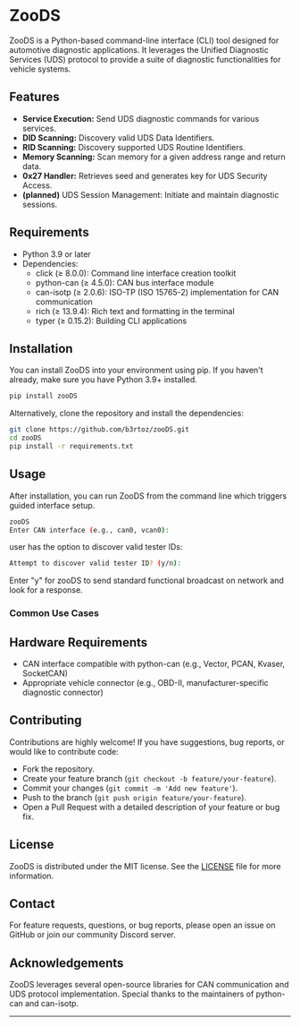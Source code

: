 # ZooDS

ZooDS is a Python-based command-line interface (CLI) tool designed for automotive diagnostic applications. It leverages the Unified Diagnostic Services (UDS) protocol to provide a suite of diagnostic functionalities for vehicle systems.

## Features

- **Service Execution:** Send UDS diagnostic commands for various services.
- **DID Scanning:** Discovery valid UDS Data Identifiers.
- **RID Scanning:** Discovery supported UDS Routine Identifiers.
- **Memory Scanning:** Scan memory for a given address range and return data.
- **0x27 Handler:** Retrieves seed and generates key for UDS Security Access.
- **(planned)** UDS Session Management: Initiate and maintain diagnostic sessions.

## Requirements

- Python 3.9 or later
- Dependencies:
  - click (≥ 8.0.0): Command line interface creation toolkit
  - python-can (≥ 4.5.0): CAN bus interface module
  - can-isotp (≥ 2.0.6): ISO-TP (ISO 15765-2) implementation for CAN communication
  - rich (≥ 13.9.4): Rich text and formatting in the terminal
  - typer (≥ 0.15.2): Building CLI applications

## Installation

You can install ZooDS into your environment using pip. If you haven't already, make sure you have Python 3.9+ installed.

```bash
pip install zooDS
```

Alternatively, clone the repository and install the dependencies:

```bash
git clone https://github.com/b3rtoz/zooDS.git
cd zooDS
pip install -r requirements.txt
```

## Usage

After installation, you can run ZooDS from the command line which triggers guided interface setup.

```bash
zooDS
Enter CAN interface (e.g., can0, vcan0): 
```

user has the option to discover valid tester IDs:

```bash
Attempt to discover valid tester ID? (y/n):
```
Enter "y" for zooDS to send standard functional broadcast on network and look for a response. 
### Common Use Cases


## Hardware Requirements

- CAN interface compatible with python-can (e.g., Vector, PCAN, Kvaser, SocketCAN)
- Appropriate vehicle connector (e.g., OBD-II, manufacturer-specific diagnostic connector)

## Contributing

Contributions are highly welcome! If you have suggestions, bug reports, or would like to contribute code:
- Fork the repository.
- Create your feature branch (`git checkout -b feature/your-feature`).
- Commit your changes (`git commit -m 'Add new feature'`).
- Push to the branch (`git push origin feature/your-feature`).
- Open a Pull Request with a detailed description of your feature or bug fix.

## License

ZooDS is distributed under the MIT license. See the [LICENSE](LICENSE) file for more information.

## Contact

For feature requests, questions, or bug reports, please open an issue on GitHub or join our community Discord server.

## Acknowledgements

ZooDS leverages several open-source libraries for CAN communication and UDS protocol implementation. Special thanks to the maintainers of python-can and can-isotp.

---
